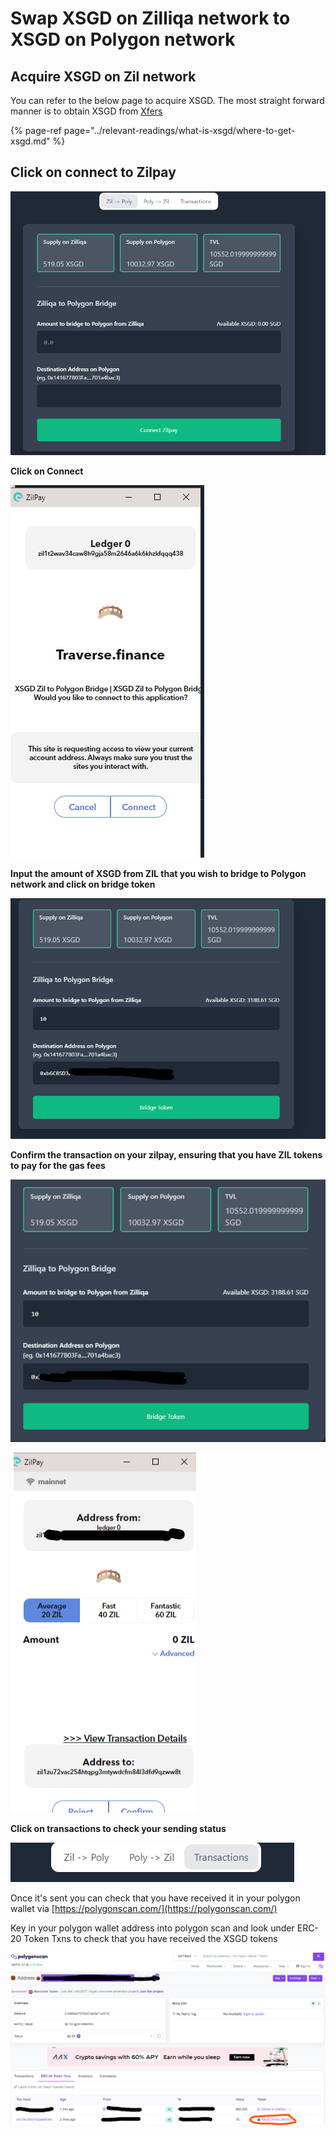 # Swap XSGD on Zilliqa network to XSGD on Polygon network

## Acquire XSGD on Zil network 

You can refer to the below page to acquire XSGD. The most straight forward manner is to obtain XSGD from [Xfers](www.xfers.com)

{% page-ref page="../relevant-readings/what-is-xsgd/where-to-get-xsgd.md" %}



## Click on connect to Zilpay 

![](../.gitbook/assets/image%20%2830%29.png)



**Click on Connect**

![](../.gitbook/assets/image%20%2828%29.png)



**Input the amount of XSGD from ZIL that you wish to bridge to Polygon network and click on bridge token**

![](../.gitbook/assets/image%20%2825%29.png)



**Confirm the transaction on your zilpay, ensuring that you have ZIL tokens to pay for the gas fees**

![](../.gitbook/assets/image%20%2831%29.png)



![](../.gitbook/assets/image%20%2821%29.png)

**Click on transactions to check your sending status**

![](../.gitbook/assets/image.png)



Once it's sent you can check that you have received it in your polygon wallet via [https://polygonscan.com/](https://polygonscan.com/) 

Key in your polygon wallet address into polygon scan and look under ERC-20 Token Txns to check that you have received the XSGD tokens 

![](../.gitbook/assets/image%20%287%29.png)

